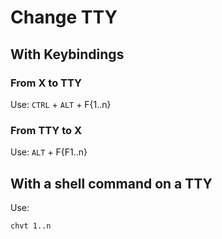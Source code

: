 # Change TTY

## With Keybindings

### From X to TTY

Use: `CTRL` + `ALT` + F{1..n}

### From TTY to X

Use: `ALT` + F{F1..n}

## With a shell command on a __TTY__

Use:  
```shell
chvt 1..n
```